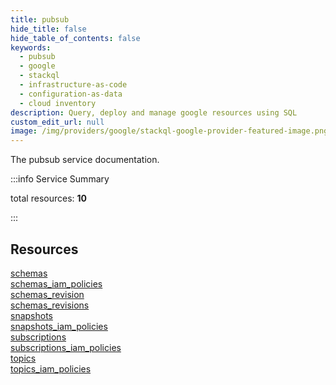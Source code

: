 ```yaml
---
title: pubsub
hide_title: false
hide_table_of_contents: false
keywords:
  - pubsub
  - google
  - stackql
  - infrastructure-as-code
  - configuration-as-data
  - cloud inventory
description: Query, deploy and manage google resources using SQL
custom_edit_url: null
image: /img/providers/google/stackql-google-provider-featured-image.png
---
```


The pubsub service documentation.

:::info Service Summary

<div class="row">
<div class="providerDocColumn">
<span>total resources:&nbsp;<b>10</b></span><br />
</div>
</div>

:::

## Resources
<div class="row">
<div class="providerDocColumn">
<a href="/providers/google/pubsub/schemas/">schemas</a><br />
<a href="/providers/google/pubsub/schemas_iam_policies/">schemas_iam_policies</a><br />
<a href="/providers/google/pubsub/schemas_revision/">schemas_revision</a><br />
<a href="/providers/google/pubsub/schemas_revisions/">schemas_revisions</a><br />
<a href="/providers/google/pubsub/snapshots/">snapshots</a>
</div>
<div class="providerDocColumn">
<a href="/providers/google/pubsub/snapshots_iam_policies/">snapshots_iam_policies</a><br />
<a href="/providers/google/pubsub/subscriptions/">subscriptions</a><br />
<a href="/providers/google/pubsub/subscriptions_iam_policies/">subscriptions_iam_policies</a><br />
<a href="/providers/google/pubsub/topics/">topics</a><br />
<a href="/providers/google/pubsub/topics_iam_policies/">topics_iam_policies</a>
</div>
</div>